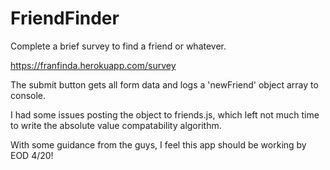 # FriendFinder
Complete a brief survey to find a friend or whatever.

https://franfinda.herokuapp.com/survey

The submit button gets all form data and logs a 'newFriend' object array to console.

I had some issues posting the object to friends.js, which left not much time to write the absolute value compatability algorithm.

With some guidance from the guys, I feel this app should be working by EOD 4/20!
